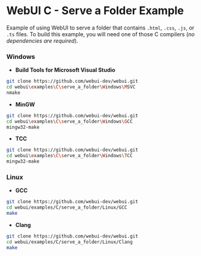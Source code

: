 
# WebUI C - Serve a Folder Example

Example of using WebUI to serve a folder that contains `.html`, `.css`, `.js`, or `.ts` files. To build this example, you will need one of those C compilers (*no dependencies are required*).

### Windows

- **Build Tools for Microsoft Visual Studio**
```sh
git clone https://github.com/webui-dev/webui.git
cd webui\examples\C\serve_a_folder\Windows\MSVC
nmake
```

- **MinGW**
```sh
git clone https://github.com/webui-dev/webui.git
cd webui\examples\C\serve_a_folder\Windows\GCC
mingw32-make
```

- **TCC**
```sh
git clone https://github.com/webui-dev/webui.git
cd webui\examples\C\serve_a_folder\Windows\TCC
mingw32-make
```

### Linux

- **GCC**
```sh
git clone https://github.com/webui-dev/webui.git
cd webui/examples/C/serve_a_folder/Linux/GCC
make
```

- **Clang**
```sh
git clone https://github.com/webui-dev/webui.git
cd webui/examples/C/serve_a_folder/Linux/Clang
make
```

